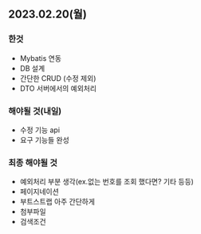 ## 2023.02.20(월)
### 한것
- Mybatis 연동
- DB 설계
- 간단한 CRUD (수정 제외)
- DTO 서버에서의 예외처리
### 해야될 것(내일)
- 수정 기능 api
- 요구 기능들 완성

### 최종 해야될 것
- 예외처리 부분 생각(ex.없는 번호를 조회 했다면? 기타 등등)
- 페이지네이션
- 부트스트랩 아주 간단하게
- 첨부파일
- 검색조건